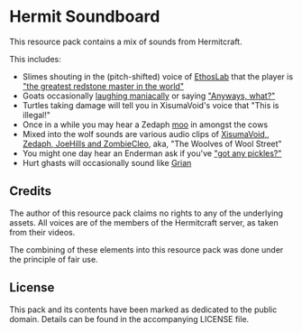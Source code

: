 # Hermit Soundboard

This resource pack contains a mix of sounds from Hermitcraft.

This includes:

- Slimes shouting in the (pitch-shifted) voice of
  [EthosLab](https://www.youtube.com/channel/UCFKDEp9si4RmHFWJW1vYsMA) that the player is
  ["the greatest redstone master in the world"]((https://www.youtube.com/watch?v=oAvPZwbM1Mc&t=586s))
- Goats occasionally [laughing maniacally](https://www.youtube.com/watch?v=kiVH4CjiHhI&t=1400s) or saying
  ["Anyways, what?"](https://www.youtube.com/watch?v=j4ph_6Uu91s&t=1520s)
- Turtles taking damage will tell you in XisumaVoid's voice that "This is illegal!"
- Once in a while you may hear a Zedaph [moo](https://www.youtube.com/watch?v=DaUZcfY0IVg&t=1097s)
  in amongst the cows
- Mixed into the wolf sounds are various audio clips of [XisumaVoid,](https://www.youtube.com/watch?v=fSh8q0b4m4g&t=802s),
  [Zedaph, JoeHills and ZombieCleo](https://www.youtube.com/watch?v=eaIXFYf_v8U), aka,
  "The Woolves of Wool Street"
- You might one day hear an Enderman ask if you've
  ["got any pickles?"](https://www.youtube.com/watch?v=56y1nRZlu9Q&t=438s)
- Hurt ghasts will occasionally sound like [Grian](https://www.youtube.com/watch?v=qmJHVf_UaXo&t=230s)


## Credits

The author of this resource pack claims no rights to any of the underlying assets. All voices
are of the members of the Hermitcraft server, as taken from their videos.

The combining of these elements into this resource pack was done under the principle of fair use.

## License

This pack and its contents have been marked as dedicated to the public domain. Details can be found in
the accompanying LICENSE file.
